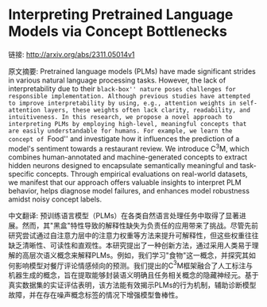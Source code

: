 # Interpreting Pretrained Language Models via Concept Bottlenecks

链接: http://arxiv.org/abs/2311.05014v1

原文摘要:
Pretrained language models (PLMs) have made significant strides in various
natural language processing tasks. However, the lack of interpretability due to
their ``black-box'' nature poses challenges for responsible implementation.
Although previous studies have attempted to improve interpretability by using,
e.g., attention weights in self-attention layers, these weights often lack
clarity, readability, and intuitiveness. In this research, we propose a novel
approach to interpreting PLMs by employing high-level, meaningful concepts that
are easily understandable for humans. For example, we learn the concept of
``Food'' and investigate how it influences the prediction of a model's
sentiment towards a restaurant review. We introduce C$^3$M, which combines
human-annotated and machine-generated concepts to extract hidden neurons
designed to encapsulate semantically meaningful and task-specific concepts.
Through empirical evaluations on real-world datasets, we manifest that our
approach offers valuable insights to interpret PLM behavior, helps diagnose
model failures, and enhances model robustness amidst noisy concept labels.

中文翻译:
预训练语言模型（PLMs）在各类自然语言处理任务中取得了显著进展。然而，其"黑盒"特性导致的解释性缺失为负责任的应用带来了挑战。尽管先前研究尝试通过自注意力层中的注意力权重等方法来提升可解释性，但这些权重往往缺乏清晰性、可读性和直观性。本研究提出了一种创新方法，通过采用人类易于理解的高层次语义概念来解释PLMs。例如，我们学习"食物"这一概念，并探究其如何影响模型对餐厅评论情感倾向的预测。我们提出的C$^3$M框架融合了人工标注与机器生成的概念，旨在提取能够封装语义明确且任务相关概念的隐藏神经元。基于真实数据集的实证评估表明，该方法能有效揭示PLMs的行为机制，辅助诊断模型故障，并在存在噪声概念标签的情况下增强模型鲁棒性。
